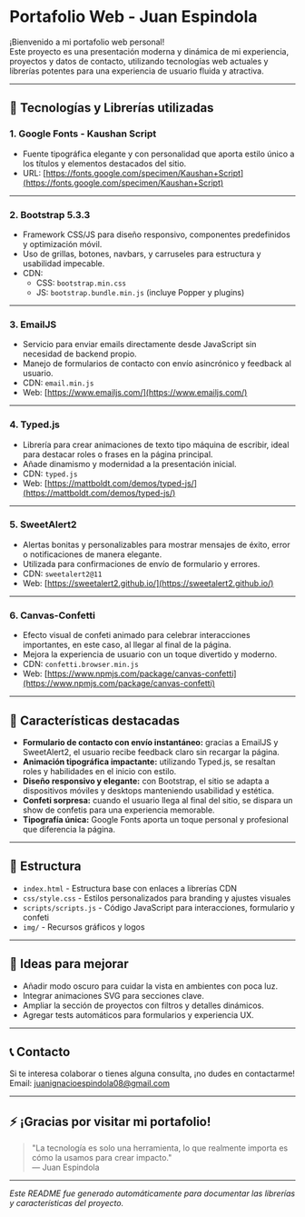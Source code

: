 # Portafolio Web - Juan Espindola

¡Bienvenido a mi portafolio web personal!  
Este proyecto es una presentación moderna y dinámica de mi experiencia, proyectos y datos de contacto, utilizando tecnologías web actuales y librerías potentes para una experiencia de usuario fluida y atractiva.

---

## 🔧 Tecnologías y Librerías utilizadas

### 1. **Google Fonts - Kaushan Script**  
- Fuente tipográfica elegante y con personalidad que aporta estilo único a los títulos y elementos destacados del sitio.  
- URL: [https://fonts.google.com/specimen/Kaushan+Script](https://fonts.google.com/specimen/Kaushan+Script)

---

### 2. **Bootstrap 5.3.3**  
- Framework CSS/JS para diseño responsivo, componentes predefinidos y optimización móvil.  
- Uso de grillas, botones, navbars, y carruseles para estructura y usabilidad impecable.  
- CDN:  
  - CSS: `bootstrap.min.css`  
  - JS: `bootstrap.bundle.min.js` (incluye Popper y plugins)

---

### 3. **EmailJS**  
- Servicio para enviar emails directamente desde JavaScript sin necesidad de backend propio.  
- Manejo de formularios de contacto con envío asincrónico y feedback al usuario.  
- CDN: `email.min.js`  
- Web: [https://www.emailjs.com/](https://www.emailjs.com/)

---

### 4. **Typed.js**  
- Librería para crear animaciones de texto tipo máquina de escribir, ideal para destacar roles o frases en la página principal.  
- Añade dinamismo y modernidad a la presentación inicial.  
- CDN: `typed.js`  
- Web: [https://mattboldt.com/demos/typed-js/](https://mattboldt.com/demos/typed-js/)

---

### 5. **SweetAlert2**  
- Alertas bonitas y personalizables para mostrar mensajes de éxito, error o notificaciones de manera elegante.  
- Utilizada para confirmaciones de envío de formulario y errores.  
- CDN: `sweetalert2@11`  
- Web: [https://sweetalert2.github.io/](https://sweetalert2.github.io/)

---

### 6. **Canvas-Confetti**  
- Efecto visual de confeti animado para celebrar interacciones importantes, en este caso, al llegar al final de la página.  
- Mejora la experiencia de usuario con un toque divertido y moderno.  
- CDN: `confetti.browser.min.js`  
- Web: [https://www.npmjs.com/package/canvas-confetti](https://www.npmjs.com/package/canvas-confetti)

---

## 🚀 Características destacadas

- **Formulario de contacto con envío instantáneo:** gracias a EmailJS y SweetAlert2, el usuario recibe feedback claro sin recargar la página.  
- **Animación tipográfica impactante:** utilizando Typed.js, se resaltan roles y habilidades en el inicio con estilo.  
- **Diseño responsivo y elegante:** con Bootstrap, el sitio se adapta a dispositivos móviles y desktops manteniendo usabilidad y estética.  
- **Confeti sorpresa:** cuando el usuario llega al final del sitio, se dispara un show de confetis para una experiencia memorable.  
- **Tipografía única:** Google Fonts aporta un toque personal y profesional que diferencia la página.  

---

## 📂 Estructura

- `index.html` - Estructura base con enlaces a librerías CDN  
- `css/style.css` - Estilos personalizados para branding y ajustes visuales  
- `scripts/scripts.js` - Código JavaScript para interacciones, formulario y confeti  
- `img/` - Recursos gráficos y logos  

---

## 🎨 Ideas para mejorar

- Añadir modo oscuro para cuidar la vista en ambientes con poca luz.  
- Integrar animaciones SVG para secciones clave.  
- Ampliar la sección de proyectos con filtros y detalles dinámicos.  
- Agregar tests automáticos para formularios y experiencia UX.  

---

## 📞 Contacto

Si te interesa colaborar o tienes alguna consulta, ¡no dudes en contactarme!  
Email: juanignacioespindola08@gmail.com

---

## ⚡ ¡Gracias por visitar mi portafolio!  

> "La tecnología es solo una herramienta, lo que realmente importa es cómo la usamos para crear impacto."  
> — Juan Espindola

---

*Este README fue generado automáticamente para documentar las librerías y características del proyecto.*

